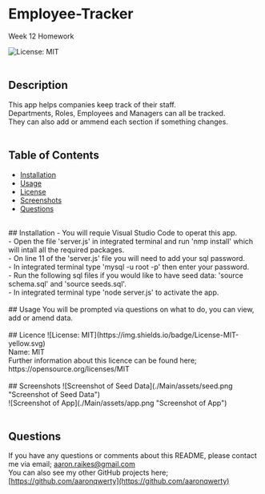 # Employee-Tracker
Week 12 Homework

![License: MIT](https://img.shields.io/badge/License-MIT-yellow.svg)<br />
<br />    
## Description
This app helps companies keep track of their staff.<br />
Departments, Roles, Employees and Managers can all be tracked.<br />
They can also add or ammend each section if something changes.<br />
<br />
## Table of Contents
* [Installation](#installation)
* [Usage](#usage)
* [License](#license)
* [Screenshots](#Screenshots)
* [Questions](#questions)
<br />
## Installation
- You will requie Visual Studio Code to operat this app.<br />
- Open the file 'server.js' in integrated terminal and run 'nmp install' which will intall all the required packages.<br />
- On line 11 of the 'server.js' file you will need to add your sql password.<br />
- In integrated terminal type 'mysql -u root -p' then enter your password.<br />
- Run the following sql files if you would like to have seed data: 'source schema.sql' and 'source seeds.sql'.<br />
- In integrated terminal type 'node server.js' to activate the app.<br />

<br />
## Usage
You will be prompted via questions on what to do, you can view, add or amend data.<br />
<br />
## Licence    
![License: MIT](https://img.shields.io/badge/License-MIT-yellow.svg)<br />
Name: MIT<br />
Further information about this licence can be found here; https://opensource.org/licenses/MIT<br />
<br />
## Screenshots
![Screenshot of Seed Data](./Main/assets/seed.png "Screenshot of Seed Data")<br />
![Screenshot of App](./Main/assets/app.png "Screenshot of App")<br />
<br />

## Questions
If you have any questions or comments about this README, please contact me via email; [aaron.raikes@gmail.com](mailto:aaron.raikes@gmail.com)<br />
You can also see my other GitHub projects here; [https://github.com/aaronqwerty](https://github.com/aaronqwerty)<br />